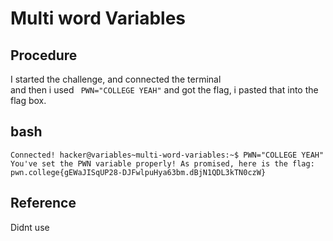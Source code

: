 # Multi word Variables

## Procedure
I started the challenge, and connected the terminal<br>
and then i used ` PWN="COLLEGE YEAH"` and got
the flag, i pasted that into the flag box.

## bash
`Connected!
hacker@variables~multi-word-variables:~$ PWN="COLLEGE YEAH"
You've set the PWN variable properly! As promised, here is the flag:
pwn.college{gEWaJISqUP28-DJFwlpuHya63bm.dBjN1QDL3kTN0czW}`

## Reference
Didnt use
